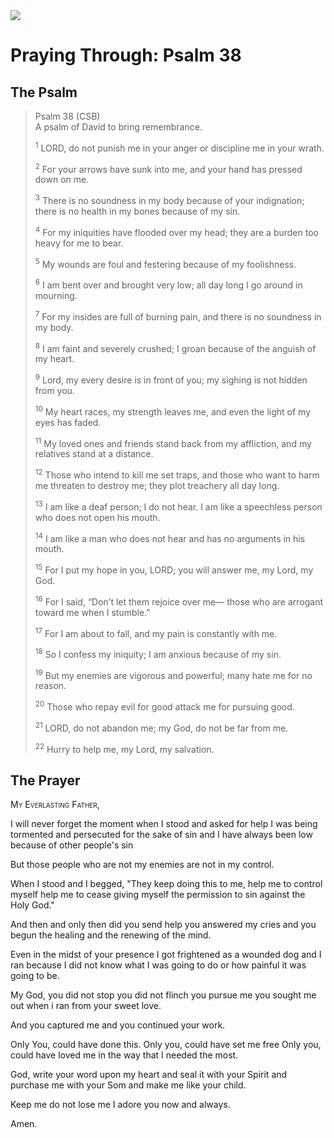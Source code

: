 <img class="intro-right" src="/images/art-paris-psalter.jpg">

# Praying Through: Psalm 38

## The Psalm

>Psalm 38 (CSB)  
><sup></sup> A psalm of David to bring remembrance. 
>
><sup>1</sup> LORD, do not punish me in your anger or discipline me in your wrath. 
>
><sup>2</sup> For your arrows have sunk into me, and your hand has pressed down on me. 
>
><sup>3</sup> There is no soundness in my body because of your indignation; there is no health in my bones because of my sin. 
>
><sup>4</sup> For my iniquities have flooded over my head; they are a burden too heavy for me to bear. 
>
><sup>5</sup> My wounds are foul and festering because of my foolishness. 
>
><sup>6</sup> I am bent over and brought very low; all day long I go around in mourning. 
>
><sup>7</sup> For my insides are full of burning pain, and there is no soundness in my body. 
>
><sup>8</sup> I am faint and severely crushed; I groan because of the anguish of my heart. 
>
><sup>9</sup> Lord, my every desire is in front of you; my sighing is not hidden from you. 
>
><sup>10</sup> My heart races, my strength leaves me, and even the light of my eyes has faded. 
>
><sup>11</sup> My loved ones and friends stand back from my affliction, and my relatives stand at a distance. 
>
><sup>12</sup> Those who intend to kill me set traps, and those who want to harm me threaten to destroy me; they plot treachery all day long. 
>
><sup>13</sup> I am like a deaf person; I do not hear. I am like a speechless person who does not open his mouth. 
>
><sup>14</sup> I am like a man who does not hear and has no arguments in his mouth. 
>
><sup>15</sup> For I put my hope in you, LORD; you will answer me, my Lord, my God. 
>
><sup>16</sup> For I said, “Don’t let them rejoice over me— those who are arrogant toward me when I stumble.” 
>
><sup>17</sup> For I am about to fall, and my pain is constantly with me. 
>
><sup>18</sup> So I confess my iniquity; I am anxious because of my sin. 
>
><sup>19</sup> But my enemies are vigorous and powerful; many hate me for no reason. 
>
><sup>20</sup> Those who repay evil for good attack me for pursuing good. 
>
><sup>21</sup> LORD, do not abandon me; my God, do not be far from me. 
>
><sup>22</sup> Hurry to help me, my Lord, my salvation.

## The Prayer

<div style="font-variant: small-caps;">
My Everlasting Father,
</div>


I will never forget
  the moment
  when I stood
  and asked for help
I was being tormented 
  and persecuted
  for the sake of sin
  and I have always been low
  because of other people's sin

But those people
  who are not my enemies
  are not in my control.

When I stood
  and I begged,
  "They keep doing this to me,
  help me to control myself
  help me to cease
  giving myself
  the permission to sin
  against the Holy God."

And then
  and only then
  did you send help
  you answered my cries
  and you begun the healing
  and the renewing of the mind.

Even in the midst of your presence
  I got frightened
  as a wounded dog
  and I ran
  because I did not know
  what I was going to do
  or how painful it was going to be.

My God,
  you did not stop
  you did not flinch
  you pursue me
  you sought me out
  when i ran from your sweet love.

And you captured me
  and you continued your work.

Only You,
  could have done this.
  Only you,
  could have set me free
  Only you,
  could have loved me
  in the way that I needed the most.

God,
  write your word
  upon my heart
  and seal it with your Spirit
  and purchase me with your Som
  and make me like your child.

Keep me
  do not lose me
I adore you
  now and always.

Amen.
